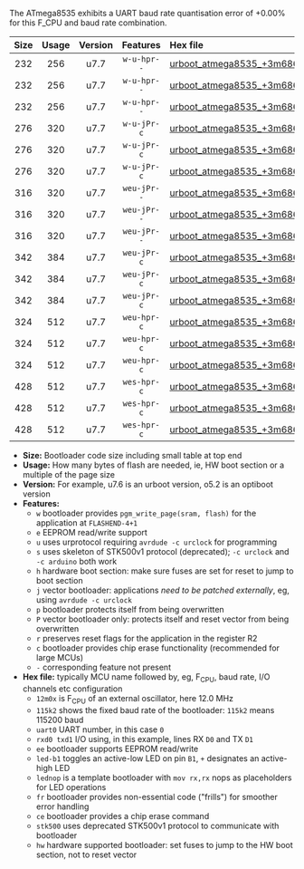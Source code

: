 The ATmega8535 exhibits a UART baud rate quantisation error of +0.00% for this F_CPU and baud rate combination.

|Size|Usage|Version|Features|Hex file|
|:-:|:-:|:-:|:-:|:--|
|232|256|u7.7|`w-u-hpr--`|[urboot_atmega8535_+3m6864x_+230k4_uart0_rxd0_txd1_led+b0_fr_hw.hex](https://raw.githubusercontent.com/stefanrueger/urboot.hex/main/mcus/atmega8535/external_oscillator/fcpu_+3m6864x/br_+230k4/urboot_atmega8535_+3m6864x_+230k4_uart0_rxd0_txd1_led+b0_fr_hw.hex)|
|232|256|u7.7|`w-u-hpr--`|[urboot_atmega8535_+3m6864x_+230k4_uart0_rxd0_txd1_led+b7_fr_hw.hex](https://raw.githubusercontent.com/stefanrueger/urboot.hex/main/mcus/atmega8535/external_oscillator/fcpu_+3m6864x/br_+230k4/urboot_atmega8535_+3m6864x_+230k4_uart0_rxd0_txd1_led+b7_fr_hw.hex)|
|232|256|u7.7|`w-u-hpr--`|[urboot_atmega8535_+3m6864x_+230k4_uart0_rxd0_txd1_lednop_fr_hw.hex](https://raw.githubusercontent.com/stefanrueger/urboot.hex/main/mcus/atmega8535/external_oscillator/fcpu_+3m6864x/br_+230k4/urboot_atmega8535_+3m6864x_+230k4_uart0_rxd0_txd1_lednop_fr_hw.hex)|
|276|320|u7.7|`w-u-jPr-c`|[urboot_atmega8535_+3m6864x_+230k4_uart0_rxd0_txd1_led+b0_fr_ce.hex](https://raw.githubusercontent.com/stefanrueger/urboot.hex/main/mcus/atmega8535/external_oscillator/fcpu_+3m6864x/br_+230k4/urboot_atmega8535_+3m6864x_+230k4_uart0_rxd0_txd1_led+b0_fr_ce.hex)|
|276|320|u7.7|`w-u-jPr-c`|[urboot_atmega8535_+3m6864x_+230k4_uart0_rxd0_txd1_led+b7_fr_ce.hex](https://raw.githubusercontent.com/stefanrueger/urboot.hex/main/mcus/atmega8535/external_oscillator/fcpu_+3m6864x/br_+230k4/urboot_atmega8535_+3m6864x_+230k4_uart0_rxd0_txd1_led+b7_fr_ce.hex)|
|276|320|u7.7|`w-u-jPr-c`|[urboot_atmega8535_+3m6864x_+230k4_uart0_rxd0_txd1_lednop_fr_ce.hex](https://raw.githubusercontent.com/stefanrueger/urboot.hex/main/mcus/atmega8535/external_oscillator/fcpu_+3m6864x/br_+230k4/urboot_atmega8535_+3m6864x_+230k4_uart0_rxd0_txd1_lednop_fr_ce.hex)|
|316|320|u7.7|`weu-jPr--`|[urboot_atmega8535_+3m6864x_+230k4_uart0_rxd0_txd1_ee_led+b0_fr.hex](https://raw.githubusercontent.com/stefanrueger/urboot.hex/main/mcus/atmega8535/external_oscillator/fcpu_+3m6864x/br_+230k4/urboot_atmega8535_+3m6864x_+230k4_uart0_rxd0_txd1_ee_led+b0_fr.hex)|
|316|320|u7.7|`weu-jPr--`|[urboot_atmega8535_+3m6864x_+230k4_uart0_rxd0_txd1_ee_led+b7_fr.hex](https://raw.githubusercontent.com/stefanrueger/urboot.hex/main/mcus/atmega8535/external_oscillator/fcpu_+3m6864x/br_+230k4/urboot_atmega8535_+3m6864x_+230k4_uart0_rxd0_txd1_ee_led+b7_fr.hex)|
|316|320|u7.7|`weu-jPr--`|[urboot_atmega8535_+3m6864x_+230k4_uart0_rxd0_txd1_ee_lednop_fr.hex](https://raw.githubusercontent.com/stefanrueger/urboot.hex/main/mcus/atmega8535/external_oscillator/fcpu_+3m6864x/br_+230k4/urboot_atmega8535_+3m6864x_+230k4_uart0_rxd0_txd1_ee_lednop_fr.hex)|
|342|384|u7.7|`weu-jPr-c`|[urboot_atmega8535_+3m6864x_+230k4_uart0_rxd0_txd1_ee_led+b0_fr_ce.hex](https://raw.githubusercontent.com/stefanrueger/urboot.hex/main/mcus/atmega8535/external_oscillator/fcpu_+3m6864x/br_+230k4/urboot_atmega8535_+3m6864x_+230k4_uart0_rxd0_txd1_ee_led+b0_fr_ce.hex)|
|342|384|u7.7|`weu-jPr-c`|[urboot_atmega8535_+3m6864x_+230k4_uart0_rxd0_txd1_ee_led+b7_fr_ce.hex](https://raw.githubusercontent.com/stefanrueger/urboot.hex/main/mcus/atmega8535/external_oscillator/fcpu_+3m6864x/br_+230k4/urboot_atmega8535_+3m6864x_+230k4_uart0_rxd0_txd1_ee_led+b7_fr_ce.hex)|
|342|384|u7.7|`weu-jPr-c`|[urboot_atmega8535_+3m6864x_+230k4_uart0_rxd0_txd1_ee_lednop_fr_ce.hex](https://raw.githubusercontent.com/stefanrueger/urboot.hex/main/mcus/atmega8535/external_oscillator/fcpu_+3m6864x/br_+230k4/urboot_atmega8535_+3m6864x_+230k4_uart0_rxd0_txd1_ee_lednop_fr_ce.hex)|
|324|512|u7.7|`weu-hpr-c`|[urboot_atmega8535_+3m6864x_+230k4_uart0_rxd0_txd1_ee_led+b0_fr_ce_hw.hex](https://raw.githubusercontent.com/stefanrueger/urboot.hex/main/mcus/atmega8535/external_oscillator/fcpu_+3m6864x/br_+230k4/urboot_atmega8535_+3m6864x_+230k4_uart0_rxd0_txd1_ee_led+b0_fr_ce_hw.hex)|
|324|512|u7.7|`weu-hpr-c`|[urboot_atmega8535_+3m6864x_+230k4_uart0_rxd0_txd1_ee_led+b7_fr_ce_hw.hex](https://raw.githubusercontent.com/stefanrueger/urboot.hex/main/mcus/atmega8535/external_oscillator/fcpu_+3m6864x/br_+230k4/urboot_atmega8535_+3m6864x_+230k4_uart0_rxd0_txd1_ee_led+b7_fr_ce_hw.hex)|
|324|512|u7.7|`weu-hpr-c`|[urboot_atmega8535_+3m6864x_+230k4_uart0_rxd0_txd1_ee_lednop_fr_ce_hw.hex](https://raw.githubusercontent.com/stefanrueger/urboot.hex/main/mcus/atmega8535/external_oscillator/fcpu_+3m6864x/br_+230k4/urboot_atmega8535_+3m6864x_+230k4_uart0_rxd0_txd1_ee_lednop_fr_ce_hw.hex)|
|428|512|u7.7|`wes-hpr-c`|[urboot_atmega8535_+3m6864x_+230k4_uart0_rxd0_txd1_ee_led+b0_fr_ce_stk500_hw.hex](https://raw.githubusercontent.com/stefanrueger/urboot.hex/main/mcus/atmega8535/external_oscillator/fcpu_+3m6864x/br_+230k4/urboot_atmega8535_+3m6864x_+230k4_uart0_rxd0_txd1_ee_led+b0_fr_ce_stk500_hw.hex)|
|428|512|u7.7|`wes-hpr-c`|[urboot_atmega8535_+3m6864x_+230k4_uart0_rxd0_txd1_ee_led+b7_fr_ce_stk500_hw.hex](https://raw.githubusercontent.com/stefanrueger/urboot.hex/main/mcus/atmega8535/external_oscillator/fcpu_+3m6864x/br_+230k4/urboot_atmega8535_+3m6864x_+230k4_uart0_rxd0_txd1_ee_led+b7_fr_ce_stk500_hw.hex)|
|428|512|u7.7|`wes-hpr-c`|[urboot_atmega8535_+3m6864x_+230k4_uart0_rxd0_txd1_ee_lednop_fr_ce_stk500_hw.hex](https://raw.githubusercontent.com/stefanrueger/urboot.hex/main/mcus/atmega8535/external_oscillator/fcpu_+3m6864x/br_+230k4/urboot_atmega8535_+3m6864x_+230k4_uart0_rxd0_txd1_ee_lednop_fr_ce_stk500_hw.hex)|

- **Size:** Bootloader code size including small table at top end
- **Usage:** How many bytes of flash are needed, ie, HW boot section or a multiple of the page size
- **Version:** For example, u7.6 is an urboot version, o5.2 is an optiboot version
- **Features:**
  + `w` bootloader provides `pgm_write_page(sram, flash)` for the application at `FLASHEND-4+1`
  + `e` EEPROM read/write support
  + `u` uses urprotocol requiring `avrdude -c urclock` for programming
  + `s` uses skeleton of STK500v1 protocol (deprecated); `-c urclock` and `-c arduino` both work
  + `h` hardware boot section: make sure fuses are set for reset to jump to boot section
  + `j` vector bootloader: applications *need to be patched externally*, eg, using `avrdude -c urclock`
  + `p` bootloader protects itself from being overwritten
  + `P` vector bootloader only: protects itself and reset vector from being overwritten
  + `r` preserves reset flags for the application in the register R2
  + `c` bootloader provides chip erase functionality (recommended for large MCUs)
  + `-` corresponding feature not present
- **Hex file:** typically MCU name followed by, eg, F<sub>CPU</sub>, baud rate, I/O channels etc configuration
  + `12m0x` is F<sub>CPU</sub> of an external oscillator, here 12.0 MHz
  + `115k2` shows the fixed baud rate of the bootloader: `115k2` means 115200 baud
  + `uart0` UART number, in this case `0`
  + `rxd0 txd1` I/O using, in this example, lines RX `D0` and TX `D1`
  + `ee` bootloader supports EEPROM read/write
  + `led-b1` toggles an active-low LED on pin `B1`, `+` designates an active-high LED
  + `lednop` is a template bootloader with `mov rx,rx` nops as placeholders for LED operations
  + `fr` bootloader provides non-essential code ("frills") for smoother error handling
  + `ce` bootloader provides a chip erase command
  + `stk500` uses deprecated STK500v1 protocol to communicate with bootloader
  + `hw` hardware supported bootloader: set fuses to jump to the HW boot section, not to reset vector
